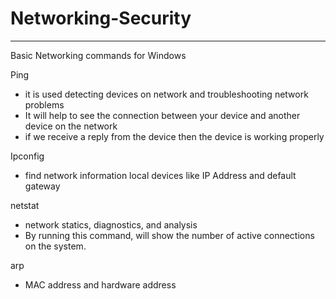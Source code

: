 # Networking-Security
---------------------

Basic Networking commands for Windows 

Ping
- it is used detecting devices on network and troubleshooting network problems
- It will help to see the connection between your device and another device on the network
- if we receive a reply from the device then the device is working properly

Ipconfig
- find network information local devices like IP Address and default gateway

netstat
- network statics, diagnostics, and analysis
- By running this command, will show the number of active connections on the system.

arp
- MAC address and hardware address
